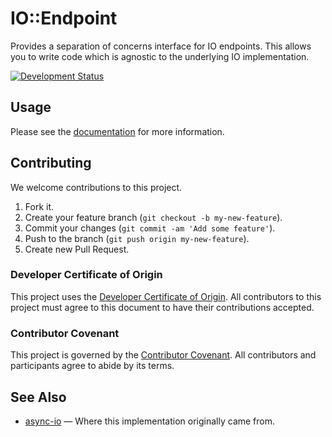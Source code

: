 # IO::Endpoint

Provides a separation of concerns interface for IO endpoints. This allows you to write code which is agnostic to the underlying IO implementation.

[![Development Status](https://github.com/socketry/io-endpoint/workflows/Test/badge.svg)](https://github.com/socketry/io-endpoint/actions?workflow=Test)

## Usage

Please see the [documentation](https://socketry.github.io/io-endpoint) for more information.

## Contributing

We welcome contributions to this project.

1.  Fork it.
2.  Create your feature branch (`git checkout -b my-new-feature`).
3.  Commit your changes (`git commit -am 'Add some feature'`).
4.  Push to the branch (`git push origin my-new-feature`).
5.  Create new Pull Request.

### Developer Certificate of Origin

This project uses the [Developer Certificate of Origin](https://developercertificate.org/). All contributors to this project must agree to this document to have their contributions accepted.

### Contributor Covenant

This project is governed by the [Contributor Covenant](https://www.contributor-covenant.org/). All contributors and participants agree to abide by its terms.

## See Also

  - [async-io](https://github.com/socketry/async-io) — Where this implementation originally came from.
